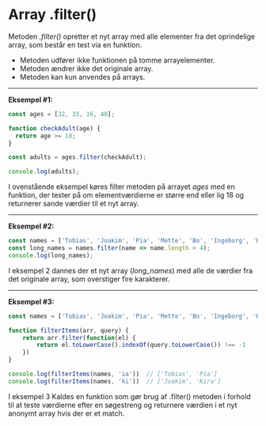 # Array .filter()

Metoden *.filter()* opretter et nyt array med alle elementer fra det oprindelige array, som består en test via en funktion.

- Metoden udfører ikke funktionen på tomme arrayelementer.
- Metoden ændrer ikke det originale array.
- Metoden kan kun anvendes på arrays.
___

**Eksempel #1:**
```js
const ages = [32, 33, 16, 40];

function checkAdult(age) {
  return age >= 18;
}

const adults = ages.filter(checkAdult);

console.log(adults);
```
I ovenstående eksempel køres filter metoden på arrayet *ages* med en funktion, der tester på om elementværdierne er større end eller lig 18 og returnerer sande værdier til et nyt array.
____
**Eksempel #2:**
```js
const names = ['Tobias', 'Joakim', 'Pia', 'Mette', 'Bo', 'Ingeborg', 'Kira'];
const long_names = names.filter(name => name.length > 4);
console.log(long_names);
```
I eksempel 2 dannes der et nyt array (*long_names*) med alle de værdier fra det originale array, som overstiger fire karakterer.
____
**Eksempel #3:**
```js
const names = ['Tobias', 'Joakim', 'Pia', 'Mette', 'Bo', 'Ingeborg', 'Kira'];

function filterItems(arr, query) {
    return arr.filter(function(el) {
        return el.toLowerCase().indexOf(query.toLowerCase()) !== -1
    })
}

console.log(filterItems(names, 'ia'))  // ['Tobias', 'Pia']
console.log(filterItems(names, 'ki'))  // ['Joakim', 'Kira']   
```
I eksempel 3 Kaldes en funktion som gør brug af .filter() metoden i forhold til at teste værdierne efter en søgestreng og returnere værdien i et nyt anonymt array hvis der er et match.

